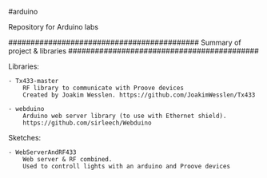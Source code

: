 #arduino

Repository for Arduino labs

###########################################
Summary of project & libraries
###########################################

Libraries:

	- Tx433-master
		RF library to communicate with Proove devices
		Created by Joakim Wesslen. https://github.com/JoakimWesslen/Tx433
	   
	- webduino
		Arduino web server library (to use with Ethernet shield).
		https://github.com/sirleech/Webduino
		
	
Sketches:

	- WebServerAndRF433
		Web server & RF combined. 
		Used to controll lights with an arduino and Proove devices
	
	
